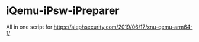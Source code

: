 # iQemu-iPsw-iPreparer
All in one script for https://alephsecurity.com/2019/06/17/xnu-qemu-arm64-1/
